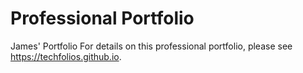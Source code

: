 # Professional Portfolio

James' Portfolio
For details on this professional portfolio, please see https://techfolios.github.io.
